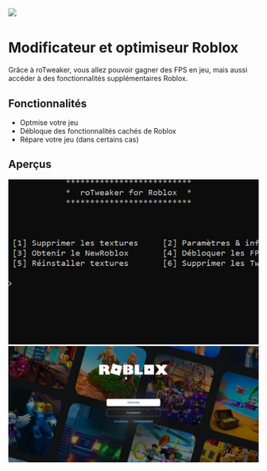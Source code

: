 # ![](https://img.itch.zone/aW1nLzc4NzY4MjEucG5n/original/4dF39m.png)
# Modificateur et optimiseur Roblox
Grâce à roTweaker, vous allez pouvoir gagner des FPS en jeu, mais aussi accéder à des fonctionnalités supplémentaires Roblox.
## Fonctionnalités
- Optmise votre jeu
- Débloque des fonctionnalités cachés de Roblox
- Répare votre jeu (dans certains cas)
## Aperçus
![](https://github.com/Luckyluka17/roTweaker/blob/main/image%20(1).png)
![](https://github.com/Luckyluka17/roTweaker/blob/main/image.png)

